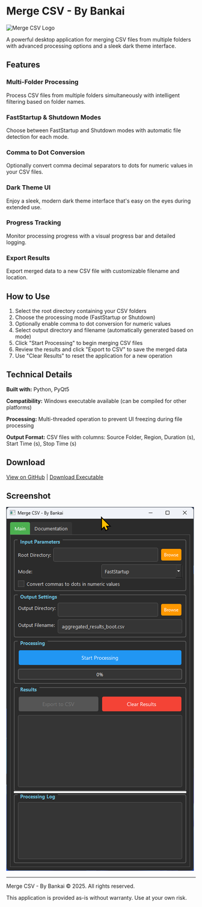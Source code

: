 # Merge CSV - By Bankai

![Merge CSV Logo](https://raw.githubusercontent.com/w4rrl3ss/merge_csv/refs/heads/main/csv.ico)

A powerful desktop application for merging CSV files from multiple folders with advanced processing options and a sleek dark theme interface.

## Features

### Multi-Folder Processing
Process CSV files from multiple folders simultaneously with intelligent filtering based on folder names.

### FastStartup & Shutdown Modes
Choose between FastStartup and Shutdown modes with automatic file detection for each mode.

### Comma to Dot Conversion
Optionally convert comma decimal separators to dots for numeric values in your CSV files.

### Dark Theme UI
Enjoy a sleek, modern dark theme interface that's easy on the eyes during extended use.

### Progress Tracking
Monitor processing progress with a visual progress bar and detailed logging.

### Export Results
Export merged data to a new CSV file with customizable filename and location.

## How to Use

1. Select the root directory containing your CSV folders
2. Choose the processing mode (FastStartup or Shutdown)
3. Optionally enable comma to dot conversion for numeric values
4. Select output directory and filename (automatically generated based on mode)
5. Click "Start Processing" to begin merging CSV files
6. Review the results and click "Export to CSV" to save the merged data
7. Use "Clear Results" to reset the application for a new operation

## Technical Details

**Built with:** Python, PyQt5

**Compatibility:** Windows executable available (can be compiled for other platforms)

**Processing:** Multi-threaded operation to prevent UI freezing during file processing

**Output Format:** CSV files with columns: Source Folder, Region, Duration (s), Start Time (s), Stop Time (s)

## Download

[View on GitHub](https://github.com/w4rrl3ss/merge_csv) | [Download Executable](https://github.com/w4rrl3ss/merge_csv/releases)

## Screenshot

![Merge CSV Interface](https://raw.githubusercontent.com/w4rrl3ss/merge_csv/refs/heads/main/merge_csv.png)

---

Merge CSV - By Bankai © 2025. All rights reserved.

This application is provided as-is without warranty. Use at your own risk.
